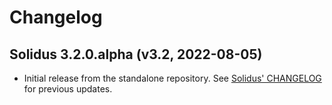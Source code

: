 # Changelog

## Solidus 3.2.0.alpha (v3.2, 2022-08-05)

- Initial release from the standalone repository. See [Solidus'
  CHANGELOG](https://github.com/solidusio/solidus/blob/master/CHANGELOG.md) for
  previous updates.
